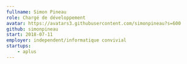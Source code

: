 ```yaml
---
fullname: Simon Pineau
role: Chargé de développement
avatar: https://avatars3.githubusercontent.com/simonpineau?s=600
github: simonpineau
start: 2018-07-11
employer: independent/informatique convivial
startups:
    - aplus
---
```

